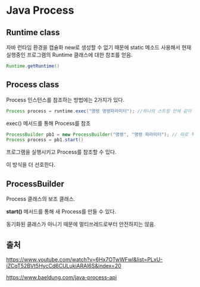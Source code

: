 # Java Process

## Runtime class

자바 런타임 환경을 캡슐화
new로 생성할 수 없기 때문에 static 메소드 사용해서 현재 실행중인 프로그램의 Runtime 클래스에 대한 참조를 얻음.

```java
Runtime.getRuntime()
```

## Process class

Process 인스턴스를 참조하는 방법에는 2가지가 있다.

```java
Process process = runtime.exec("명령 명령파라미터"); //하나의 스트링 안에 같이
```

exec() 메서드를 통해 Process를 참조

```java
ProcessBuilder pb1 = new ProcessBuilder("명령", "명령 파라미터"); // 따로 적어줌
Process process = pb1.start()
```

프로그램을 실행시키고 Process를 참조할 수 있다.

이 방식을 더 선호한다.

## ProcessBuilder

Process 클래스의 보조 클래스.

**start()** 메서드를 통해 새 Process를 만들 수 있다.

동기화된 클래스가 아니기 때문에 멀티쓰레드로부터 안전하지는 않음.

## 출처

https://www.youtube.com/watch?v=6Hx7OTwWFwI&list=PLxU-iZCqT52BVt5HycCd6CULukiARAl6S&index=20

https://www.baeldung.com/java-process-api

